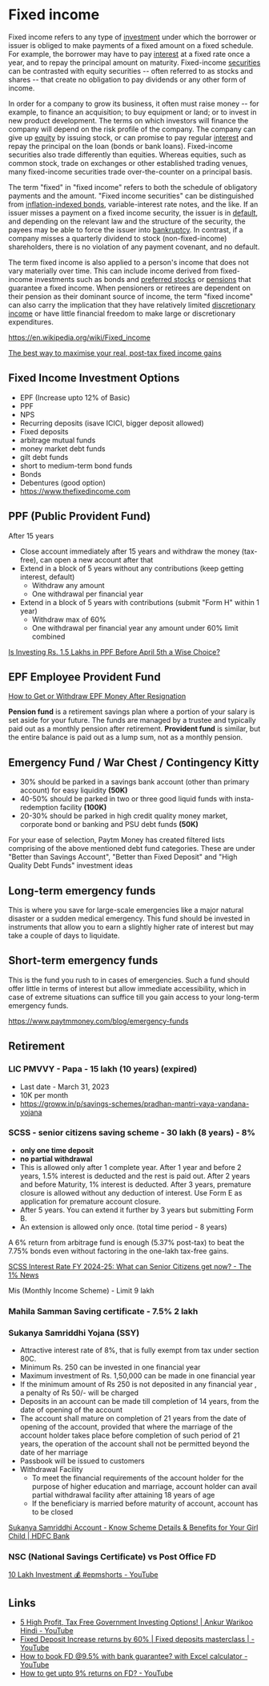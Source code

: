 # Fixed income

Fixed income refers to any type of [investment](https://en.wikipedia.org/wiki/Investment) under which the borrower or issuer is obliged to make payments of a fixed amount on a fixed schedule. For example, the borrower may have to pay [interest](https://en.wikipedia.org/wiki/Interest) at a fixed rate once a year, and to repay the principal amount on maturity. Fixed-income [securities](https://en.wikipedia.org/wiki/Security_(finance)) can be contrasted with equity securities -- often referred to as stocks and shares -- that create no obligation to pay dividends or any other form of income.

In order for a company to grow its business, it often must raise money -- for example, to finance an acquisition; to buy equipment or land; or to invest in new product development. The terms on which investors will finance the company will depend on the risk profile of the company. The company can give up [equity](https://en.wikipedia.org/wiki/Ownership_equity) by issuing stock, or can promise to pay regular [interest](https://en.wikipedia.org/wiki/Interest) and repay the principal on the loan (bonds or bank loans). Fixed-income securities also trade differently than equities. Whereas equities, such as common stock, trade on exchanges or other established trading venues, many fixed-income securities trade over-the-counter on a principal basis.

The term "fixed" in "fixed income" refers to both the schedule of obligatory payments and the amount. "Fixed income securities" can be distinguished from [inflation-indexed bonds](https://en.wikipedia.org/wiki/Inflation-indexed_bond), variable-interest rate notes, and the like. If an issuer misses a payment on a fixed income security, the issuer is in [default](https://en.wikipedia.org/wiki/Default_(finance)), and depending on the relevant law and the structure of the security, the payees may be able to force the issuer into [bankruptcy](https://en.wikipedia.org/wiki/Bankruptcy). In contrast, if a company misses a quarterly dividend to stock (non-fixed-income) shareholders, there is no violation of any payment covenant, and no default.

The term fixed income is also applied to a person's income that does not vary materially over time. This can include income derived from fixed-income investments such as bonds and [preferred stocks](https://en.wikipedia.org/wiki/Preferred_stock) or [pensions](https://en.wikipedia.org/wiki/Pension) that guarantee a fixed income. When pensioners or retirees are dependent on their pension as their dominant source of income, the term "fixed income" can also carry the implication that they have relatively limited [discretionary income](https://en.wikipedia.org/wiki/Discretionary_income) or have little financial freedom to make large or discretionary expenditures.

https://en.wikipedia.org/wiki/Fixed_income

[The best way to maximise your real, post-tax fixed income gains](https://economictimes.indiatimes.com/wealth/invest/the-best-way-to-maximise-your-real-post-tax-fixed-income-gains/articleshow/97818650.cms)

## Fixed Income Investment Options

- EPF (Increase upto 12% of Basic)
- PPF
- NPS
- Recurring deposits (isave ICICI, bigger deposit allowed)
- Fixed deposits
- arbitrage mutual funds
- money market debt funds
- gilt debt funds
- short to medium-term bond funds
- Bonds
- Debentures (good option)
- https://www.thefixedincome.com

## PPF (Public Provident Fund)

After 15 years

- Close account immediately after 15 years and withdraw the money (tax-free), can open a new account after that
- Extend in a block of 5 years without any contributions (keep getting interest, default)
    - Withdraw any amount
    - One withdrawal per financial year
- Extend in a block of 5 years with contributions (submit "Form H" within 1 year)
    - Withdraw max of 60%
    - One withdrawal per financial year any amount under 60% limit combined

[Is Investing Rs. 1.5 Lakhs in PPF Before April 5th a Wise Choice?](https://freefincal.com/is-investing-rs-1-5-lakhs-in-ppf-before-april-5th-a-wise-choice/)

## EPF Employee Provident Fund

[How to Get or Withdraw EPF Money After Resignation](https://www.bankbazaar.com/saving-schemes/epf-money-after-resignation.html)

**Pension fund** is a retirement savings plan where a portion of your salary is set aside for your future. The funds are managed by a trustee and typically paid out as a monthly pension after retirement. **Provident fund** is similar, but the entire balance is paid out as a lump sum, not as a monthly pension.

## Emergency Fund / War Chest / Contingency Kitty

- 30% should be parked in a savings bank account (other than primary account) for easy liquidity **(50K)**
- 40-50% should be parked in two or three good liquid funds with insta-redemption facility **(100K)**
- 20-30% should be parked in high credit quality money market, corporate bond or banking and PSU debt funds **(50K)**

For your ease of selection, Paytm Money has created filtered lists comprising of the above mentioned debt fund categories. These are under "Better than Savings Account", "Better than Fixed Deposit" and "High Quality Debt Funds" investment ideas

## Long-term emergency funds

This is where you save for large-scale emergencies like a major natural disaster or a sudden medical emergency. This fund should be invested in instruments that allow you to earn a slightly higher rate of interest but may take a couple of days to liquidate.

## Short-term emergency funds

This is the fund you rush to in cases of emergencies. Such a fund should offer little in terms of interest but allow immediate accessibility, which in case of extreme situations can suffice till you gain access to your long-term emergency funds.

https://www.paytmmoney.com/blog/emergency-funds

## Retirement

### LIC PMVVY - Papa - 15 lakh (10 years) (expired)

- Last date - March 31, 2023
- 10K per month
- https://groww.in/p/savings-schemes/pradhan-mantri-vaya-vandana-yojana

### SCSS - senior citizens saving scheme - 30 lakh (8 years) - 8%

- **only one time deposit**
- **no partial withdrawal**
- This is allowed only after 1 complete year. After 1 year and before 2 years, 1.5% interest is deducted and the rest is paid out. After 2 years and before Maturity, 1% interest is deducted. After 3 years, premature closure is allowed without any deduction of interest. Use Form E as application for premature account closure.
- After 5 years. You can extend it further by 3 years but submitting Form B.
- An extension is allowed only once. (total time period - 8 years)

A 6% return from arbitrage fund is enough (5.37% post-tax) to beat the 7.75% bonds even without factoring in the one-lakh tax-free gains.

[SCSS Interest Rate FY 2024-25: What can Senior Citizens get now? - The 1% News](https://news.onepercentclub.io/invest/latest-scss-interest-rate-for-senior-citizens/4154/)

Mis (Monthly Income Scheme) - Limit 9 lakh

### Mahila Samman Saving certificate - 7.5% 2 lakh

### Sukanya Samriddhi Yojana (SSY)

- Attractive interest rate of 8%, that is fully exempt from tax under section 80C.
- Minimum Rs. 250 can be invested in one financial year
- Maximum investment of Rs. 1,50,000 can be made in one financial year
- If the minimum amount of Rs 250 is not deposited in any financial year , a penalty of Rs 50/- will be charged
- Deposits in an account can be made till completion of 14 years, from the date of opening of the account
- The account shall mature on completion of 21 years from the date of opening of the account, provided that where the marriage of the account holder takes place before completion of such period of 21 years, the operation of the account shall not be permitted beyond the date of her marriage
- Passbook will be issued to customers
- Withdrawal Facility
    - To meet the financial requirements of the account holder for the purpose of higher education and marriage, account holder can avail partial withdrawal facility after attaining 18 years of age
    - If the beneficiary is married before maturity of account, account has to be closed

[Sukanya Samriddhi Account - Know Scheme Details & Benefits for Your Girl Child | HDFC Bank](https://www.hdfcbank.com/personal/save/accounts/sukanya-samridhi-account)

### NSC (National Savings Certificate) vs Post Office FD

[10 Lakh Investment 💰 #epmshorts - YouTube](https://www.youtube.com/shorts/CxZ0FNv7BC8)

## Links

- [5 High Profit, Tax Free Government Investing Options! | Ankur Warikoo Hindi - YouTube](https://www.youtube.com/watch?v=3Fxuq0jeUkk)
- [Fixed Deposit Increase returns by 60% | Fixed deposits masterclass | - YouTube](https://www.youtube.com/watch?v=MhpJpPYp9Gc)
- [How to book FD @9.5% with bank guarantee? with Excel calculator - YouTube](https://www.youtube.com/watch?v=SghE1NL49Ag)
- [How to get upto 9% returns on FD? - YouTube](https://www.youtube.com/watch?v=UQcHYsCcPfY&ab_channel=pranjalkamra)
